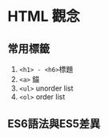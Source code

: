 # HTML 觀念

## 常用標籤
1. ```<h1> - <h6>```標題
2. ```<a>``` 錨
3. ```<ul>``` unorder list
4. ```<ol>``` order list
  
## ES6語法與ES5差異
